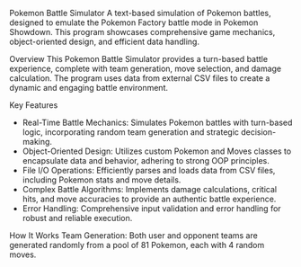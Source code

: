 Pokemon Battle Simulator
A text-based simulation of Pokemon battles, designed to emulate the Pokemon Factory battle mode in Pokemon Showdown. This program showcases comprehensive game mechanics, object-oriented design, and efficient data handling.

Overview
This Pokemon Battle Simulator provides a turn-based battle experience, complete with team generation, move selection, and damage calculation. The program uses data from external CSV files to create a dynamic and engaging battle environment.

Key Features
- Real-Time Battle Mechanics: Simulates Pokemon battles with turn-based logic, incorporating random team generation and strategic decision-making.
- Object-Oriented Design: Utilizes custom Pokemon and Moves classes to encapsulate data and behavior, adhering to strong OOP principles.
- File I/O Operations: Efficiently parses and loads data from CSV files, including Pokemon stats and move details.
- Complex Battle Algorithms: Implements damage calculations, critical hits, and move accuracies to provide an authentic battle experience.
- Error Handling: Comprehensive input validation and error handling for robust and reliable execution.

How It Works
Team Generation:
Both user and opponent teams are generated randomly from a pool of 81 Pokemon, each with 4 random moves.
